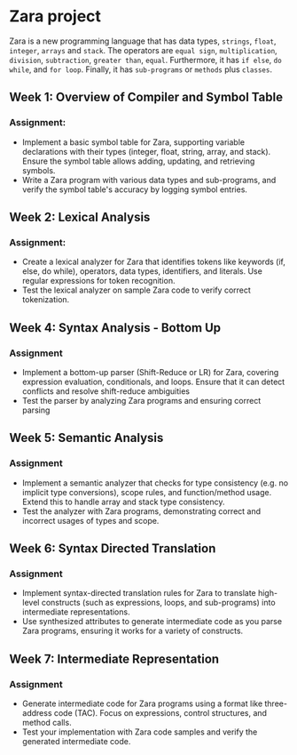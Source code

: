 # Zara project

Zara is a new programming language that has data types, `strings`, `float`, `integer`, `arrays` and `stack`. The operators are `equal sign`, `multiplication`, `division`, `subtraction`, `greater than`, `equal`. Furthermore, it has `if else`, `do while`, and `for loop`. Finally, it has `sub-programs` or `methods` plus `classes`. 

## Week 1: Overview of Compiler and Symbol Table

### Assignment:

* Implement a basic symbol table for Zara, supporting variable declarations with their types (integer, float, string, array, and stack). Ensure the symbol table allows adding, updating, and retrieving symbols.
* Write a Zara program with various data types and sub-programs, and verify the symbol table's accuracy by logging symbol entries.

## Week 2: Lexical Analysis

### Assignment:

* Create a lexical analyzer for Zara that identifies tokens like keywords (if, else, do while), operators, data types, identifiers, and literals. Use regular expressions for token recognition.
* Test the lexical analyzer on sample Zara code to verify correct tokenization.

## Week 4: Syntax Analysis - Bottom Up

### Assignment

* Implement a bottom-up parser (Shift-Reduce or LR) for Zara, covering expression evaluation, conditionals, and loops. Ensure that it can detect conflicts and resolve shift-reduce ambiguities
* Test the parser by analyzing Zara programs and ensuring correct parsing

## Week 5: Semantic Analysis

### Assignment

* Implement a semantic analyzer that checks for type consistency (e.g. no implicit type conversions), scope rules, and function/method usage. Extend this to handle array and stack type consistency.
* Test the analyzer with Zara programs, demonstrating correct and incorrect usages of types and scope.

## Week 6: Syntax Directed Translation

### Assignment

* Implement syntax-directed translation rules for Zara to translate high-level constructs (such as expressions, loops, and sub-programs) into intermediate representations.
* Use synthesized attributes to generate intermediate code as you parse Zara programs, ensuring it works for a variety of constructs.

## Week 7: Intermediate Representation

### Assignment

* Generate intermediate code for Zara programs using a format like three-address code (TAC). Focus on expressions, control structures, and method calls.
* Test your implementation with Zara code samples and verify the generated intermediate code.
